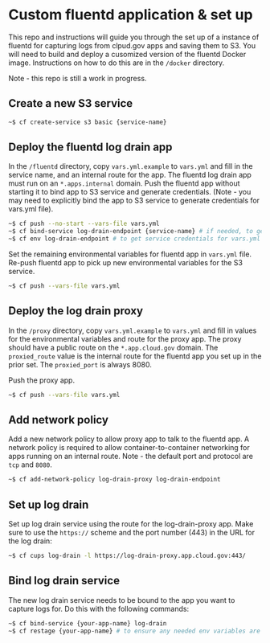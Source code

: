 # Custom fluentd application & set up

This repo and instructions will guide you through the set up of a instance of fluentd for capturing logs from clpud.gov apps and saving them to S3. You will need to build and deploy a cusomized version of the fluentd Docker image. Instructions on how to do this are in the `/docker` directory.

Note - this repo is still a work in progress.

## Create a new S3 service

```bash
~$ cf create-service s3 basic {service-name}
```
## Deploy the fluentd log drain app

In the `/fluentd` directory, copy `vars.yml.example` to `vars.yml` and fill in the service name, and an internal route for the app. The fluentd log drain app must run on an `*.apps.internal` domain. Push the fluentd app without starting it to bind app to S3 service and generate credentials. (Note - you may need to explicitly bind the app to S3 service to generate credentials for vars.yml file).

```bash
~$ cf push --no-start --vars-file vars.yml
~$ cf bind-service log-drain-endpoint {service-name} # if needed, to generate service credentials
~$ cf env log-drain-endpoint # to get service credentials for vars.yml file
```

Set the remaining environmental variables for fluentd app in `vars.yml` file. Re-push fluentd app to pick up new environmental variables for the S3 service.

```bash
~$ cf push --vars-file vars.yml
```
## Deploy the log drain proxy

In the `/proxy` directory, copy `vars.yml.example` to `vars.yml` and fill in values for the environmental variables and route for the proxy app. The proxy should have a public route on the `*.app.cloud.gov` domain. The `proxied_route` value is the internal route for the fluentd app you set up in the prior set. The `proxied_port` is always 8080.

Push the proxy app.

```bash
~$ cf push --vars-file vars.yml
```

## Add network policy

Add a new network policy to allow proxy app to talk to the fluentd app. A network policy is required to allow container-to-container networking for apps running on an internal route. Note - the default port and protocol are `tcp` and `8080`.

```bash
~$ cf add-network-policy log-drain-proxy log-drain-endpoint
```

## Set up log drain

Set up log drain service using the route for the log-drain-proxy app. Make sure to use the `https://` scheme and the port number (443) in the URL for the log drain:

```bash
~$ cf cups log-drain -l https://log-drain-proxy.app.cloud.gov:443/
```

## Bind log drain service

The new log drain service needs to be bound to the app you want to capture logs for. Do this with the following commands:

```bash
~$ cf bind-service {your-app-name} log-drain
~$ cf restage {your-app-name} # to ensure any needed env variables are picked up by the app

